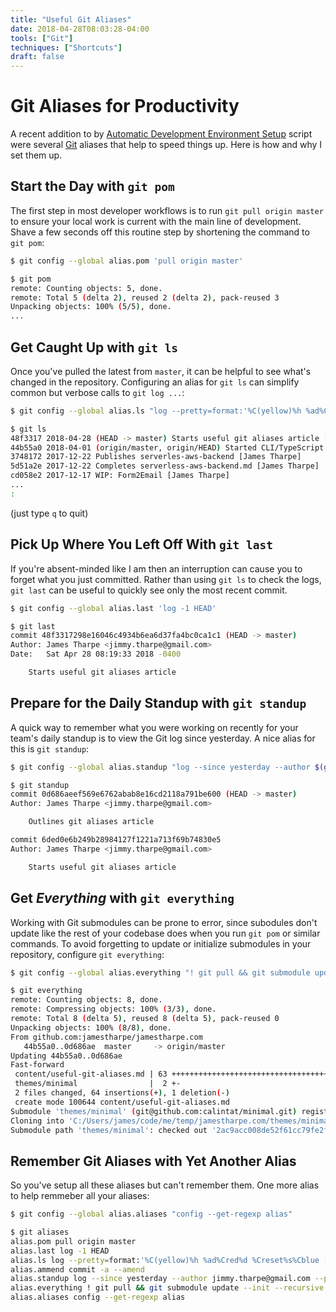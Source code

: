 ```yaml
---
title: "Useful Git Aliases"
date: 2018-04-28T08:03:28-04:00
tools: ["Git"]
techniques: ["Shortcuts"]
draft: false
---
```

# Git Aliases for Productivity

A recent addition to by [Automatic Development Environment Setup](/automatic-development-environment-setup) script were several [Git](/tools/git/) aliases that help to speed things up. Here is how and why I set them up.

## Start the Day with `git pom`

The first step in most developer workflows is to run `git pull origin master` to ensure your local work is current with the main line of development. Shave a few seconds off this routine step by shortening the command to `git pom`:

```bash
$ git config --global alias.pom 'pull origin master'

$ git pom
remote: Counting objects: 5, done.
remote: Total 5 (delta 2), reused 2 (delta 2), pack-reused 3
Unpacking objects: 100% (5/5), done.
...
```

## Get Caught Up with `git ls`

Once you've pulled the latest from `master`, it can be helpful to see what's changed in the repository. Configuring an alias for `git ls` can simplify common but verbose calls to `git log ...`:

```bash
$ git config --global alias.ls "log --pretty=format:'%C(yellow)%h %ad%Cred%d %Creset%s%Cblue [%cn]' --decorate --date=short"

$ git ls
48f3317 2018-04-28 (HEAD -> master) Starts useful git aliases article [James Tharpe]
44b55a0 2018-04-01 (origin/master, origin/HEAD) Started CLI/TypeScript article [James Tharpe]
3748172 2017-12-22 Publishes serverles-aws-backend [James Tharpe]
5d51a2e 2017-12-22 Completes serverless-aws-backend.md [James Tharpe]
cd058e2 2017-12-17 WIP: Form2Email [James Tharpe]
...
:
```

(just type `q` to quit)

## Pick Up Where You Left Off With `git last`

If you're absent-minded like I am then an interruption can cause you to forget what you just committed. Rather than using `git ls` to check the logs, `git last` can be useful to quickly see only the most recent commit.

```bash
$ git config --global alias.last 'log -1 HEAD'

$ git last
commit 48f3317298e16046c4934b6ea6d37fa4bc0ca1c1 (HEAD -> master)
Author: James Tharpe <jimmy.tharpe@gmail.com>
Date:   Sat Apr 28 08:19:33 2018 -0400

    Starts useful git aliases article

```

## Prepare for the Daily Standup with `git standup`

A quick way to remember what you were working on recently for your team's daily standup is to view the Git log since yesterday. A nice alias for this is `git standup`:

```bash
$ git config --global alias.standup "log --since yesterday --author $(git config user.email) --pretty=short"

$ git standup
commit 0d686aeef569e6762abab8e16cd2118a791be600 (HEAD -> master)
Author: James Tharpe <jimmy.tharpe@gmail.com>

    Outlines git aliases article

commit 6ded0e6b249b28984127f1221a713f69b74830e5
Author: James Tharpe <jimmy.tharpe@gmail.com>

    Starts useful git aliases article
```

## Get _Everything_ with `git everything`

Working with Git submodules can be prone to error, since subodules don't update like the rest of your codebase does when you run `git pom` or similar commands. To avoid forgetting to update or initialize submodules in your repository, configure `git everything`:

```bash
$ git config --global alias.everything "! git pull && git submodule update --init --recursive"

$ git everything
remote: Counting objects: 8, done.
remote: Compressing objects: 100% (3/3), done.
remote: Total 8 (delta 5), reused 8 (delta 5), pack-reused 0
Unpacking objects: 100% (8/8), done.
From github.com:jamestharpe/jamestharpe.com
   44b55a0..0d686ae  master     -> origin/master
Updating 44b55a0..0d686ae
Fast-forward
 content/useful-git-aliases.md | 63 +++++++++++++++++++++++++++++++++++++++++++
 themes/minimal                |  2 +-
 2 files changed, 64 insertions(+), 1 deletion(-)
 create mode 100644 content/useful-git-aliases.md
Submodule 'themes/minimal' (git@github.com:calintat/minimal.git) registered for path 'themes/minimal'
Cloning into 'C:/Users/james/code/me/temp/jamestharpe.com/themes/minimal'...
Submodule path 'themes/minimal': checked out '2ac9acc008de52f61cc79fe2f93e61ba62e17d3b'
```

## Remember Git Aliases with Yet Another Alias

So you've setup all these aliases but can't remember them. One more alias to help remmeber all your aliases:

```bash
$ git config --global alias.aliases "config --get-regexp alias"

$ git aliases
alias.pom pull origin master
alias.last log -1 HEAD
alias.ls log --pretty=format:'%C(yellow)%h %ad%Cred%d %Creset%s%Cblue [%cn]' --decorate --date=short
alias.ammend commit -a --amend
alias.standup log --since yesterday --author jimmy.tharpe@gmail.com --pretty=short
alias.everything ! git pull && git submodule update --init --recursive
alias.aliases config --get-regexp alias
```